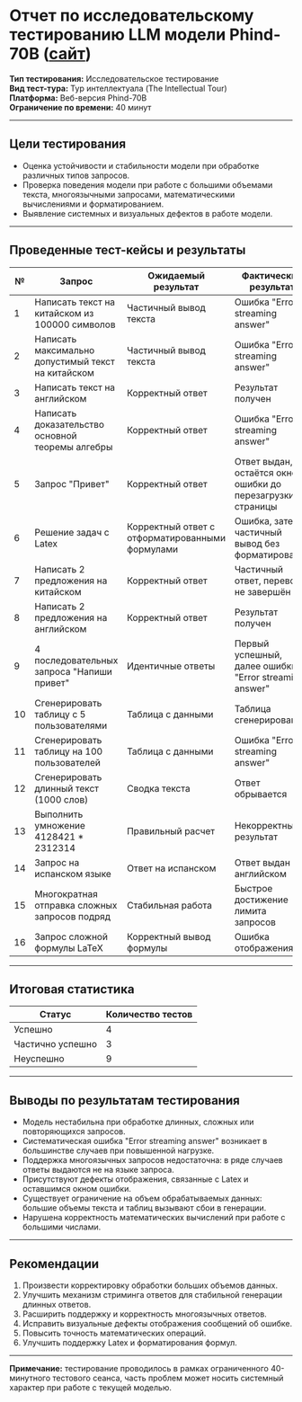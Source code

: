 # Отчет по исследовательскому тестированию LLM модели Phind-70B ([caйт](https://www.phind.com))

**Тип тестирования:** Исследовательское тестирование  
**Вид тест-тура:** Тур интеллектуала (The Intellectual Tour)  
**Платформа:** Веб-версия Phind-70B  
**Ограничение по времени:** 40 минут

---



## Цели тестирования

- Оценка устойчивости и стабильности модели при обработке различных типов запросов.
- Проверка поведения модели при работе с большими объемами текста, многоязычными запросами, математическими вычислениями и форматированием.
- Выявление системных и визуальных дефектов в работе модели.

---



## Проведенные тест-кейсы и результаты

| №   | Запрос                                             | Ожидаемый результат                             | Фактический результат                                         | Статус           |
| --- | -------------------------------------------------- | ----------------------------------------------- | ------------------------------------------------------------- | ---------------- |
| 1   | Написать текст на китайском из 100000 символов     | Частичный вывод текста                          | Ошибка "Error streaming answer"                               | Неуспешно        |
| 2   | Написать максимально допустимый текст на китайском | Частичный вывод текста                          | Ошибка "Error streaming answer"                               | Неуспешно        |
| 3   | Написать текст на английском                       | Корректный ответ                                | Результат получен                                             | Успешно          |
| 4   | Написать доказательство основной теоремы алгебры   | Корректный ответ                                | Ошибка "Error streaming answer"                               | Неуспешно        |
| 5   | Запрос "Привет"                                    | Корректный ответ                                | Ответ выдан, но остаётся окно ошибки до перезагрузки страницы | Частично успешно |
| 6   | Решение задач с Latex                              | Корректный ответ с отформатированными формулами | Ошибка, затем частичный вывод без форматирования              | Частично успешно |
| 7   | Написать 2 предложения на китайском                | Корректный ответ                                | Частичный ответ, перевод не завершён                          | Частично успешно |
| 8   | Написать 2 предложения на английском               | Корректный ответ                                | Результат получен                                             | Успешно          |
| 9   | 4 последовательных запроса "Напиши привет"         | Идентичные ответы                               | Первый успешный, далее ошибки "Error streaming answer"        | Неуспешно        |
| 10  | Сгенерировать таблицу с 5 пользователями           | Таблица с данными                               | Таблица сгенерирована                                         | Успешно          |
| 11  | Сгенерировать таблицу на 100 пользователей         | Таблица с данными                               | Ошибка "Error streaming answer"                               | Неуспешно        |
| 12  | Сгенерировать длинный текст (1000 слов)            | Сводка текста                                   | Ответ обрывается                                              | Неуспешно        |
| 13  | Выполнить умножение 4128421 \* 2312314             | Правильный расчет                               | Некорректный результат                                        | Неуспешно        |
| 14  | Запрос на испанском языке                          | Ответ на испанском                              | Ответ выдан на английском                                     | Неуспешно        |
| 15  | Многократная отправка сложных запросов подряд      | Стабильная работа                               | Быстрое достижение лимита запросов                            | Неуспешно        |
| 16  | Запрос сложной формулы LaTeX                       | Корректный вывод формулы                        | Ошибка отображения                                            | Неуспешно        |

---

## Итоговая статистика

| Статус           | Количество тестов |
| ---------------- | ----------------- |
| Успешно          | 4                 |
| Частично успешно | 3                 |
| Неуспешно        | 9                 |

---

## Выводы по результатам тестирования

- Модель нестабильна при обработке длинных, сложных или повторяющихся запросов.
- Систематическая ошибка "Error streaming answer" возникает в большинстве случаев при повышенной нагрузке.
- Поддержка многоязычных запросов недостаточна: в ряде случаев ответы выдаются не на языке запроса.
- Присутствуют дефекты отображения, связанные с Latex и оставшимся окном ошибки.
- Существует ограничение на объем обрабатываемых данных: большие объемы текста и таблиц вызывают сбои в генерации.
- Нарушена корректность математических вычислений при работе с большими числами.

---

## Рекомендации

1. Произвести корректировку обработки больших объемов данных.
2. Улучшить механизм стриминга ответов для стабильной генерации длинных ответов.
3. Расширить поддержку и корректность многоязычных ответов.
4. Исправить визуальные дефекты отображения сообщений об ошибке.
5. Повысить точность математических операций.
6. Улучшить поддержку Latex и форматирования формул.

---

**Примечание:** тестирование проводилось в рамках ограниченного 40-минутного тестового сеанса, часть проблем может носить системный характер при работе с текущей моделью.
